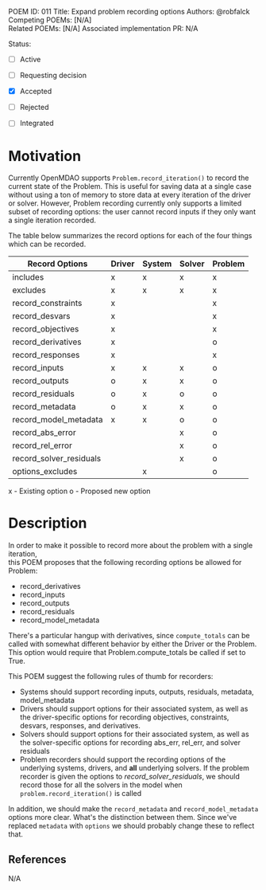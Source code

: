 POEM ID: 011
Title: Expand problem recording options
Authors: @robfalck
Competing POEMs: [N/A]  
Related POEMs: [N/A]
Associated implementation PR: N/A

Status:

- [ ] Active
- [ ] Requesting decision
- [x] Accepted
- [ ] Rejected
- [ ] Integrated


Motivation
==========
Currently OpenMDAO supports `Problem.record_iteration()` to record the current state of the Problem.
This is useful for saving data at a single case without using a ton of memory to store data at every iteration of the driver or solver.
However, Problem recording currently only supports a limited subset of recording options:  the user cannot
record inputs if they only want a single iteration recorded.

The table below summarizes the record options for each of the four
things which can be recorded.

| Record Options          | Driver | System | Solver | Problem |
|-------------------------|--------|--------|--------|---------|
| includes                |   x    |    x   |    x   |    x    |
| excludes                |   x    |    x   |    x   |    x    |
| record_constraints      |   x    |        |        |    x    |
| record_desvars          |   x    |        |        |    x    |
| record_objectives       |   x    |        |        |    x    |
| record_derivatives      |   x    |        |        |    o    |
| record_responses        |   x    |        |        |    x    |
| record_inputs           |   x    |    x   |    x   |    o    |
| record_outputs          |   o    |    x   |    x   |    o    |
| record_residuals        |   o    |    x   |    o   |    o    |
| record_metadata         |   o    |    x   |    x   |    o    |
| record_model_metadata   |   x    |    x   |    o   |    o    |
| record_abs_error        |        |        |    x   |    o    |
| record_rel_error        |        |        |    x   |    o    |
| record_solver_residuals |        |        |    x   |    o    |
| options_excludes        |        |    x   |        |    o    |

x - Existing option
o - Proposed new option

Description
===========

In order to make it possible to record more about the problem with a single iteration,  
this POEM proposes that the following recording options be allowed for Problem:

* record_derivatives
* record_inputs
* record_outputs
* record_residuals
* record_model_metadata

There's a particular hangup with derivatives, since `compute_totals` can be called with somewhat different behavior
by either the Driver or the Problem.  This option would require that Problem.compute_totals be called if set to True.

This POEM suggest the following rules of thumb for recorders:

* Systems should support recording inputs, outputs, residuals, metadata, model_metadata
* Drivers should support options for their associated system, as well as the driver-specific options for recording objectives, constraints, desvars, responses, and derivatives.
* Solvers should support options for their associated system, as well as the solver-specific options for recording abs_err, rel_err, and solver residuals
* Problem recorders should support the recording options of the underlying systems, drivers, and **all** underlying solvers.  If the problem recorder is given the options to _record_solver_residuals_, we should record those for all the solvers in the model when `problem.record_iteration()` is called

In addition, we should make the `record_metadata` and `record_model_metadata` options more clear.  What's the distinction between them.  Since we've replaced `metadata` with `options` we should probably change these to reflect that.

References
----------

N/A
